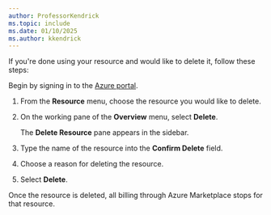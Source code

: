 ```yaml
---
author: ProfessorKendrick
ms.topic: include
ms.date: 01/10/2025
ms.author: kkendrick
---
```


If you're done using your resource and would like to delete it, follow these steps:

Begin by signing in to the [Azure portal](https://portal.azure.com/).

1. From the **Resource** menu, choose the resource you would like to delete.

1. On the working pane of the **Overview** menu, select **Delete**.

    The **Delete Resource** pane appears in the sidebar.

1. Type the name of the resource into the **Confirm Delete** field.

1. Choose a reason for deleting the resource.

1. Select **Delete**.

Once the resource is deleted, all billing through Azure Marketplace stops for that resource. 